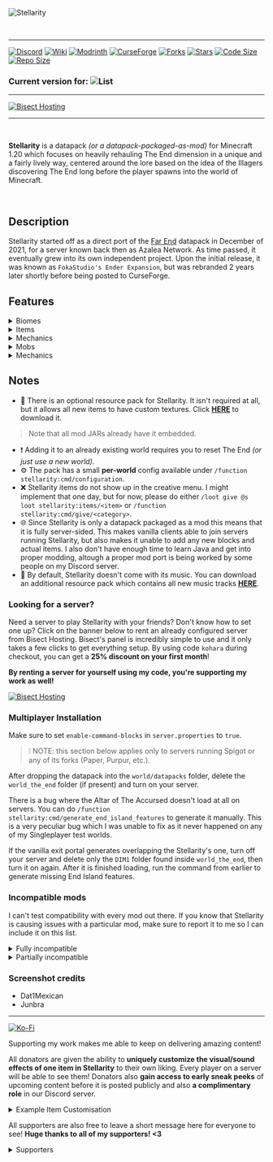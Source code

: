 ![Stellarity](https://i.imgur.com/ikwYA2D.png)

<br>

-------

[![Discord](https://img.shields.io/discord/727033287343734885?color=7289DA&logo=discord&style=for-the-badge&logoColor=7289DA)](https://discord.kohara.xyz/)
[![Wiki](https://img.shields.io/badge/wiki-Work_in_progress!-orange?style=for-the-badge&logo=ReadMe&logoColor=white)](https://stellarity.kohara.xyz)
[![Modrinth](https://img.shields.io/modrinth/dt/stellarity?label=Modrinth&logo=modrinth&style=for-the-badge)](https://modrinth.com/data-packs/stellarity)
[![CurseForge](https://img.shields.io/curseforge/dt/883166?style=for-the-badge&logo=curseforge&logoColor=FF5103&label=CurseForge&color=FF5103)](https://github.com/kohy-creates/Stellarity/network/members)
[![Forks](https://img.shields.io/github/forks/kohy-creates/Stellarity?style=for-the-badge&logo=github&color=green)](https://github.com/kohy-creates/Stellarity/members)
[![Stars](https://img.shields.io/github/stars/kohy-creates/Stellarity?style=for-the-badge&logo=github&color=yellow)](https://github.com/kohy-creates/Stellarity/stargazers)
[![Code Size](https://img.shields.io/github/languages/code-size/kohy-creates/Stellarity?style=for-the-badge&color=purple&logoColor=white)](https://github.com/kohy-creates/Stellarity)
[![Repo Size](https://img.shields.io/github/repo-size/kohy-creates/Stellarity?logo=dropbox&style=for-the-badge&color=red)](https://github.com/kohy-creates/Stellarity)

### Current version for: ![List](https://img.shields.io/modrinth/game-versions/bZgeDzN8?style=for-the-badge&label=%20&color=white)

-------

[![Bisect Hosting](https://www.bisecthosting.com/partners/custom-banners/9b77975e-b706-4425-9662-9234be1e2789.webp)](https://bisecthosting.com/kohara)

-------

<br>

**Stellarity** is a datapack *(or a datapack-packaged-as-mod)* for Minecraft 1.20 which focuses on heavily rehauling The End dimension in a unique and a fairly lively way, centered around the lore based on the idea of the Illagers discovering The End long before the player spawns into the world of Minecraft.

<br>

## Description
Stellarity started off as a direct port of the [Far End](https://www.planetminecraft.com/data-pack/far-end-ender-expansion-datapack-v0-1/) datapack in December of 2021, for a server known back then as Azalea Network. As time passed, it eventually grew into its own independent project. Upon the initial release, it was known as `FokaStudio's Ender Expansion`, but was rebranded 2 years later shortly before being posted to CurseForge.

## Features

<details>
<summary>Biomes</summary>

![Imgur](https://i.imgur.com/mGW49aS.png)

A total of **15 new biomes has been added** into the game, combned with **rehauling the already existing 4 vanilla ones**. Biomes are divided into 3 categories - barren, lively and in-between those two.

The island shape is also nothing like in vanilla, being of varying height, shapes and thickness. No more ugly isles on one and the same Y level.

![Imgur](https://i.imgur.com/EjeOsyi.png)

Traverse through the bright and sparkling **Amethyst Forest**, or venture deep into the beating **Flesh Tundra**. Take a bath in the water in the **Ashfall Deltas** *(however I advise you not to do it)*. Immerse yourself in the tall grass of the **End Midlands**. Or if you'd rather sit down and relax, go to the **Prismarine Forest** - there are a few biomes in the pack which don't spawn __any__ hostile monsters and act as small safe zones where you can catch your breath in this deadly world of Light and Dark magic.

</details>

<details>
<summary>Items</summary>

> There was supposed to be a cool gif of me using one of the new weapons here, but I am yet to learn how to properly use Replay Mod. Sorry for the inconvienience!

No End Expansion would be complete without some magical weapons to add to your arsenal! Or just fun items which could be used for... item stuff.

![Imgur](https://i.imgur.com/zsrFYW2.png)

Right after defeating the Ender Dragon, the **Altar of The Accursed awakens**. Its dark powers can be used to perform a few special rituals, and by that I mean:
- Crafting strong late game gear;
- Unbinding enchantments from an item and transferring them to an unenchanted Book;
- Changing the trail an Elytra produces while flying *(more on that later!)*.

There are __at least 40__ different new items for you to find and have fun with, about 20 of which are actually usable weapons. Stellarity also adds 3 new armor sets which act as an upgrade to Netherite Armor, each focusing on upgrading either defense, offense or mobility. 

But Stellarity doesn't add only swords and bows! Other than a few fun items (like e.g. a reusable Ender Pearl) or useful ones (e.g. a pickaxe which gets extra drops from Stone), there is also a whole new category of gear - **trinkets**. Trinkets provide a special bonus while held, and in Stellarity, this can be truly anything - stars falling when hurt, electric dashes, pacifying nearby mobs...

</details>

<details>
<summary>Mechanics</summary>

> Once again, I plan on adding some images/gifs here, so you don't have to look at a wall of text! So sorry about that.

There is no way I can turn that section into a neat looking paragraph, so here, have this bullet list instead:
- Elytras produce a small trails while flying. It doesn't change anything, but it sure looks nice, and it can be customized with Duyes on the Altar of The Accursed! Combine with a Water Bucket to remove applied dyes.
- Tridents with Loyalty return to the player when falling into the void. Because it never made sense for them to just abandon players like that.
- Totems of Undying now save players from dying in The Void. Players will be teleported 200 blocks upwards and will be granted the Slow Falling effect to make sure they can land safely.
- Void Fishing! Cast your Fishing Rod anywhere into the air below you in The End *(but **not** directly into The Void - no fish dare to swim that low)* and wait until something bites your hook! Almost every End biome has its own loot table with a variety of items you can catch in the process, including *(but not limited to!)* a few new types of fish.
- Lingering Potions have been heavily buffed. Mathematically speaking, they are about 66% better now and about 400% more useful.
- End Crystals can now be destroyed with left click. This will cause them to drop in their item form. Sneak and break them to instead to make them explode.
- Throwing certain items into the water in The Hallow biome will slowly transform them into a completely different item! The are a lot of possible transmutations and most of them work both ways, making some materials farmable or obtainable in an easier way.
- Probably a few more small changes I forgot about. But hey, that means there is more for you to discover!
- Eyes of Ender thrown in The End point towards the nearest End Gateway, which can be quite handy for returning home.

</details>

<details>
<summary>Mobs</summary>

The End is no longer home only to Endermen and Shulkers. Some biomes will spawn additional monsters. Just in case bridging over The Void wasn't difficult already.

![Imgur](https://i.imgur.com/V2tTNlo.png)

The Ender Dragon fight has been reworked. The beast has more health, possesing a total of 300 HP plus some base armor points, meaning it takes reduced damage. Crystals no longer heal the Dragon, rather making it invulnerable to all damage until all are gone! Dragon also perches a bit more rarely and the fireball attack has been replaced by a more powerful variant which deals more damage and is more difficult to dodge *(at least when compared with the vanilla fireball attack)*. After being brought to 1 health, the Ender Dragon will fly to the Exit Portal and wait for you to deliver the final hit, staring at you in complete defeat, seeing as it was unable to defend the dimension from having more visitors...

Mobs in The End have also been buffed, possesing more health and dealing heavier damage *(including Endermen)*. Endermen also have a chance to inflict Darkness on hit on higher difficulties.

Endermen have also seen a small rework to their drops:
- In the Overworld, they will drop Chorus Fruit instead of Ender Pearls.
- In the Nether, they will drop Ender Pearls like they normally would.
- In The End, they will have a chance to drop an Eye of Ender in place of an Ender Pearl *(look into the Mechanics section to see how useful this actually is!)*.

If you are up for a challenge, go to The Hallow and look for a large cherry garden - the **Chapel of Light**. You can summon the Empress of Light there - a brand new boss and a beautiful bullet hell fight *(and a pretty obvious reference...)*. Not challenging enough? Spoiler alert: she gets stronger if confronted in the light of day in the Overworld, and she even gets new powerful drops as a reward!

</details>

<details>
<summary>Mechanics</summary>

![Imgur](https://i.imgur.com/W9CwfMJ.png)

End Cities have been redesigned from ground up. Instead of only acting like a source of Elytras, there are now 4 new items which can be found exclusively in the End City Chests. Additionally, players are **completely unable** to break or place blocks while near a City until all of its Protective Crystals *(found at the very top of the City toweres)* are destroyed. Shulkers have also been heavily buffed, having differently colored variants which all do different when attacking.

Strongholds have been redesigned too! They are now about **7x larger** and feature huge amounts of Illagers. They are not willing to just allow players to enter The End, they were first after all! Though it almost feels like they don't want to enter it again either...

Small ambient structures have also been scattered across The End to bring some more life, lore and personality to the dimension.

</details>

## Notes
- 🎨 There is an optional resource pack for Stellarity. It isn't required at all, but it allows all new items to have custom textures. Click [**HERE**](https://modrinth.com/resourcepack/stellarity-optional-resource-pack) to download it.
> Note that all mod JARs already have it embedded.
- ❗ Adding it to an already existing world requires you to reset The End *(or just use a new world)*.
- ⚙️ The pack has a small **per-world** config available under `/function stellarity:cmd/configuration`.
- ❌ Stellarity items do not show up in the creative menu. I might implement that one day, but for now, please do either `/loot give @s loot stellarity:items/<item>` or `/function stellarity:cmd/give/<category>`.
- 🌐 Since Stellarity is only a datapack packaged as a mod this means that it is fully server-sided. This makes vanilla clients able to join servers running Stellarity, but also makes it unable to add any new blocks and actual items. I also don't have enough time to learn Java and get into proper modding, altough a proper mod port is being worked by some people on my Discord server.
- 🎵 By default, Stellarity doesn't come with its music. You can download an additional resource pack which contains all new music tracks [**HERE**](https://modrinth.com/resourcepack/stellarity-music-addon).

### Looking for a server?

Need a server to play Stellarity with your friends? Don't know how to set one up? Click on the banner below to rent an already configured server from Bisect Hosting. Bisect's panel is incredibly simple to use and it only takes a few clicks to get everything setup. By using code `kohara` during checkout, you can get a **25% discount on your first month**! 

**By renting a server for yourself using my code, you're supporting my work as well!**

[![Bisect Hosting](https://www.bisecthosting.com/partners/custom-banners/9148e47e-57d5-4a0b-aa52-93fe2148da3f.webp)](https://bisecthosting.com/kohara)

### Multiplayer Installation

Make sure to set `enable-command-blocks` in `server.properties` to `true`.

> ❕ NOTE: this section below applies only to servers running Spigot or any of its forks (Paper, Purpur, etc.).

After dropping the datapack into the `world/datapacks` folder, delete the `world_the_end` folder (if present) and turn on your server.

There is a bug where the Altar of The Accursed doesn't load at all on servers. You can do `/function stellarity:cmd/generate_end_island_features` to generate it manually. This is a very peculiar bug which I was unable to fix as it never happened on any of my Singleplayer test worlds.

If the vanilla exit portal generates overlapping the Stellarity's one, turn off your server and delete only the `DIM1` folder found inside `world_the_end`, then turn it on again. After it is finished loading, run the command from earlier to generate missing End Island features.

### Incompatible mods
I can't test compatibility with every mod out there. If you know that Stellarity is causing issues with a particular mod, make sure to report it to me so I can include it on this list.

<details>
<summary>Fully incompatible</summary>

- 🔴 [Nullscape](https://www.curseforge.com/minecraft/mc-mods/nullscape) - will remain incompatible per creators's request.
- 🔴 [BetterEnd](https://www.curseforge.com/minecraft/mc-mods/betterend) - causes a huge amount of of micro-biomes to generate scattered around the dimension.
- 🔴 [YUNG's Better End Island](https://www.curseforge.com/minecraft/mc-mods/yungs-better-end-island) - there is really no way to make these 2 projects compatible since they both handle the main island changes in different ways.
- 🔴 Any mod/datapack which grants players all recipes upon joining the world *(unless you can disable specifically that feature in its config)*.

</details>

<details>
<summary>Partially incompatible</summary>

- 🟡 [Quark](https://www.curseforge.com/minecraft/mc-mods/quark) - make sure to disable unlocking all recipes in the config.
- 🟡 [JEI](https://www.curseforge.com/minecraft/mc-mods/jei) - like I stated, Stellarity is only a datapack packaged as a mod, so its items will not show up in JEI's recipe and/or loot browser. This might be implemented one day, but it isn't the highest priority.
- 🟡 [Spellbound Weapons](https://www.curseforge.com/minecraft/mc-mods/spellbound-weapons) - Endlight Bow and End Excalibur will not generate in End City chests. I am thinking of a way to make them do so as intended.

</details>

### Screenshot credits
- Dat1Mexican
- Junbra

-------

[![Ko-Fi](https://i.imgur.com/Esa3c0y.png)](https://ko-fi.com/kohara)

Supporting my work makes me able to keep on delivering amazing content! 

All donators are given the ability to **uniquely customize the visual/sound effects of one item in Stellarity** to their own liking. Every player on a server will be able to see them! Donators also **gain access to early sneak peeks** of upcoming content before it is posted publicly and also **a complimentary role** in our Discord server.

<details>
<summary>Example Item Customisation</summary>

What you **can** customize:
- Particles
- Sounds
- Extra effects (e.g. particles while held)

What you **cannot** change:
- Item texture
- Item description

<iframe width="560" height="315" src="https://www.youtube-nocookie.com/embed/uR7-iKsdtmw" title="YouTube video player" frameborder="0" allow="accelerometer; autoplay; clipboard-write; encrypted-media; gyroscope; picture-in-picture; web-share" allowfullscreen></iframe>
<iframe width="560" height="315" src="https://www.youtube-nocookie.com/embed/3v7cMhcx4F0" title="YouTube video player" frameborder="0" allow="accelerometer; autoplay; clipboard-write; encrypted-media; gyroscope; picture-in-picture; web-share" allowfullscreen></iframe>

</details>

All supporters are also free to leave a short message here for everyone to see!
**Huge thanks to all of my supporters! <3**

<details>
<summary>Supporters</summary>

- CSS_Scripter
- TaintendTofu
- DrakenStrike
- QuantumEmpress
- Kier
- GWDdoS
- Cokenpizza
- Budling
- ferroh
- rainzy
- theammir

</details>
